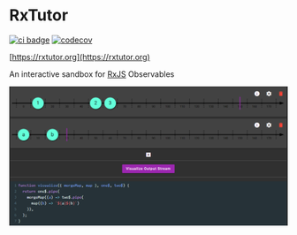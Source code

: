 # RxTutor

[![ci badge](https://github.com/lgpage/rxtutor/actions/workflows/lint-test-build-pull-request.yml/badge.svg?branch=main)](https://github.com/lgpage/rxtutor/actions/workflows/lint-test-build-pull-request.yml?query=branch%3Amain)
[![codecov](https://codecov.io/gh/lgpage/rxtutor/branch/main/graph/badge.svg?token=OIvmDknPv8)](https://codecov.io/gh/lgpage/rxtutor)

[https://rxtutor.org](https://rxtutor.org)

An interactive sandbox for [RxJS](https://rxjs.dev) Observables

[![Usage Example](./src/assets/rxtutor-og.png)](https://rxtutor.org/mergeMap)
